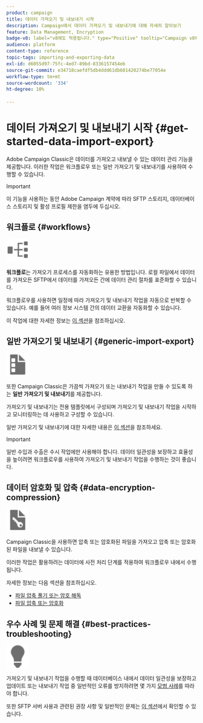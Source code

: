 ```yaml
---
product: campaign
title: 데이터 가져오기 및 내보내기 시작
description: Campaign에서 데이터 가져오기 및 내보내기에 대해 자세히 알아보기
feature: Data Management, Encryption
badge-v8: label="v8에도 적용됩니다." type="Positive" tooltip="Campaign v8에도 적용됩니다."
audience: platform
content-type: reference
topic-tags: importing-and-exporting-data
exl-id: d6055d97-75fc-4ed7-89bd-8336157454eb
source-git-commit: e34718caefdf5db4ddd61db601420274be77054e
workflow-type: tm+mt
source-wordcount: '334'
ht-degree: 10%

---
```


# 데이터 가져오기 및 내보내기 시작 {#get-started-data-import-export}



Adobe Campaign Classic은 데이터를 가져오고 내보낼 수 있는 데이터 관리 기능을 제공합니다. 이러한 작업은 워크플로우 또는 일반 가져오기 및 내보내기를 사용하여 수행할 수 있습니다.

>[!IMPORTANT]
>
>이 기능을 사용하는 동안 Adobe Campaign 계약에 따라 SFTP 스토리지, 데이터베이스 스토리지 및 활성 프로필 제한을 염두에 두십시오.

## 워크플로 {#workflows}

<img src="assets/do-not-localize/icon_workflows.svg" width="60px">

**워크플로**&#x200B;는 가져오기 프로세스를 자동화하는 유용한 방법입니다. 로컬 파일에서 데이터를 가져오든 SFTP에서 데이터를 가져오든 간에 데이터 관리 절차를 표준화할 수 있습니다.

워크플로우를 사용하면 일정에 따라 가져오기 및 내보내기 작업을 자동으로 반복할 수 있습니다. 예를 들어 여러 정보 시스템 간의 데이터 교환을 자동화할 수 있습니다.

이 작업에 대한 자세한 정보는 [이 섹션](../../platform/using/import-export-workflows.md)을 참조하십시오.

## 일반 가져오기 및 내보내기 {#generic-import-export}

<img src="assets/do-not-localize/icon_templates.svg" width="60px">

또한 Campaign Classic은 가끔씩 가져오기 또는 내보내기 작업을 만들 수 있도록 하는 **일반 가져오기 및 내보내기**&#x200B;를 제공합니다.

가져오기 및 내보내기는 전용 템플릿에서 구성되며 가져오기 및 내보내기 작업을 시작하고 모니터링하는 데 사용하고 구성할 수 있습니다.

일반 가져오기 및 내보내기에 대한 자세한 내용은 [이 섹션](../../platform/using/about-generic-imports-exports.md)을 참조하세요.

>[!IMPORTANT]
>일반 수입과 수출은 수시 작업에만 사용해야 합니다. 데이터 일관성을 보장하고 효율성을 높이려면 워크플로우를 사용하여 가져오기 및 내보내기 작업을 수행하는 것이 좋습니다.

## 데이터 암호화 및 압축 {#data-encryption-compression}

<img src="assets/do-not-localize/icon_encrypt.svg" width="60px">

Campaign Classic을 사용하면 압축 또는 암호화된 파일을 가져오고 압축 또는 암호화된 파일을 내보낼 수 있습니다.

이러한 작업은 활용하려는 데이터에 사전 처리 단계를 적용하여 워크플로우 내에서 수행됩니다.

자세한 정보는 다음 섹션을 참조하십시오.

* [파일 압축 풀기 또는 암호 해독](../../platform/using/unzip-decrypt.md)
* [파일 압축 또는 암호화](../../platform/using/zip-encrypt.md)

## 우수 사례 및 문제 해결 {#best-practices-troubleshooting}

<img src="assets/do-not-localize/icon_bestpractices.svg" width="60px">

가져오기 및 내보내기 작업을 수행할 때 데이터베이스 내에서 데이터 일관성을 보장하고 업데이트 또는 내보내기 작업 중 일반적인 오류를 방지하려면 몇 가지 [모범 사례](../../platform/using/import-export-best-practices.md)를 따라야 합니다.

또한 SFTP 서버 사용과 관련된 권장 사항 및 일반적인 문제는 [이 섹션](../../platform/using/sftp-server-usage.md)에서 확인할 수 있습니다.
